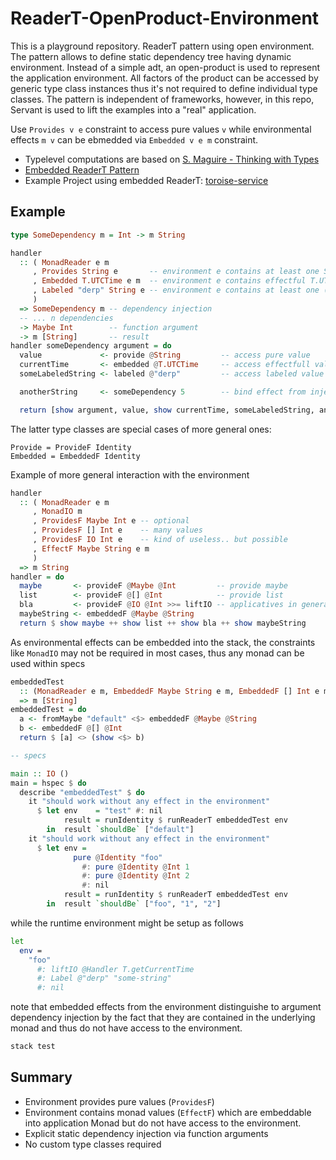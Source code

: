 # ReaderT-OpenProduct-Environment

This is a playground repository. ReaderT pattern using open environment. The pattern allows to define static dependency tree having dynamic environment.
Instead of a simple adt, an open-product is used to represent the application environment.
All factors of the product can be accessed by generic type class instances thus it's not required to define individual type classes. The pattern is independent of frameworks, however, in this repo, Servant is used to lift the examples into a "real" application.

Use `Provides v e` constraint to access pure values `v` while environmental effects `m v` can be ebmedded via `Embedded v e m` constraint.

- Typelevel computations are based on [S. Maguire - Thinking with Types][1]
- [Embedded ReaderT Pattern][2]
- Example Project using embedded ReaderT: [toroise-service][3]

## Example

```haskell
type SomeDependency m = Int -> m String

handler
  :: ( MonadReader e m
     , Provides String e       -- environment e contains at least one String
     , Embedded T.UTCTime e m  -- environment e contains effectful T.UTCTime
     , Labeled "derp" String e -- environment e contains at least one (Label "derp" String)
     )
  => SomeDependency m -- dependency injection
  -- ... n dependencies
  -> Maybe Int        -- function argument
  -> m [String]       -- result
handler someDependency argument = do
  value             <- provide @String         -- access pure value
  currentTime       <- embedded @T.UTCTime     -- access effectfull value
  someLabeledString <- labeled @"derp"         -- access labeled value

  anotherString     <- someDependency 5        -- bind effect from injected function

  return [show argument, value, show currentTime, someLabeledString, anotherString]
```

The latter type classes are special cases of more general ones:

```
Provide = ProvideF Identity
Embedded = EmbeddedF Identity
```

Example of more general interaction with the environment

```haskell
handler
  :: ( MonadReader e m
     , MonadIO m
     , ProvidesF Maybe Int e -- optional
     , ProvidesF [] Int e    -- many values
     , ProvidesF IO Int e    -- kind of useless.. but possible
     , EffectF Maybe String e m
     )
  => m String
handler = do
  maybe       <- provideF @Maybe @Int         -- provide maybe
  list        <- provideF @[] @Int            -- provide list
  bla         <- provideF @IO @Int >>= liftIO -- applicatives in general are working, thus IO
  maybeString <- embeddedF @Maybe @String
  return $ show maybe ++ show list ++ show bla ++ show maybeString
```

As environmental effects can be embedded into the stack, the constraints like `MonadIO` may not be required in most cases, thus any monad can be used within specs

```haskell
embeddedTest
  :: (MonadReader e m, EmbeddedF Maybe String e m, EmbeddedF [] Int e m)
  => m [String]
embeddedTest = do
  a <- fromMaybe "default" <$> embeddedF @Maybe @String
  b <- embeddedF @[] @Int
  return $ [a] <> (show <$> b)

-- specs

main :: IO ()
main = hspec $ do
  describe "embeddedTest" $ do
    it "should work without any effect in the environment"
      $ let env    = "test" #: nil
            result = runIdentity $ runReaderT embeddedTest env
        in  result `shouldBe` ["default"]
    it "should work without any effect in the environment"
      $ let env =
              pure @Identity "foo"
                #: pure @Identity @Int 1
                #: pure @Identity @Int 2
                #: nil
            result = runIdentity $ runReaderT embeddedTest env
        in  result `shouldBe` ["foo", "1", "2"]
```

while the runtime environment might be setup as follows

```bash
let
  env =
    "foo"
      #: liftIO @Handler T.getCurrentTime
      #: Label @"derp" "some-string"
      #: nil
```
note that embedded effects from the environment distinguishe to argument dependency injection by the fact that they are contained in the underlying monad and thus do not have access to the environment.

```bash
stack test
```

## Summary

- Environment provides pure values (`ProvidesF`)
- Environment contains monad values (`EffectF`) which are embeddable into application Monad but do not have access to the environment.
- Explicit static dependency injection via function arguments
- No custom type classes required

[1]: https://leanpub.com/thinking-with-types
[2]: https://stackoverflow.com/questions/61780295/readert-design-pattern-parametrize-the-environment
[3]: https://github.com/keksnicoh/tortoise-service
